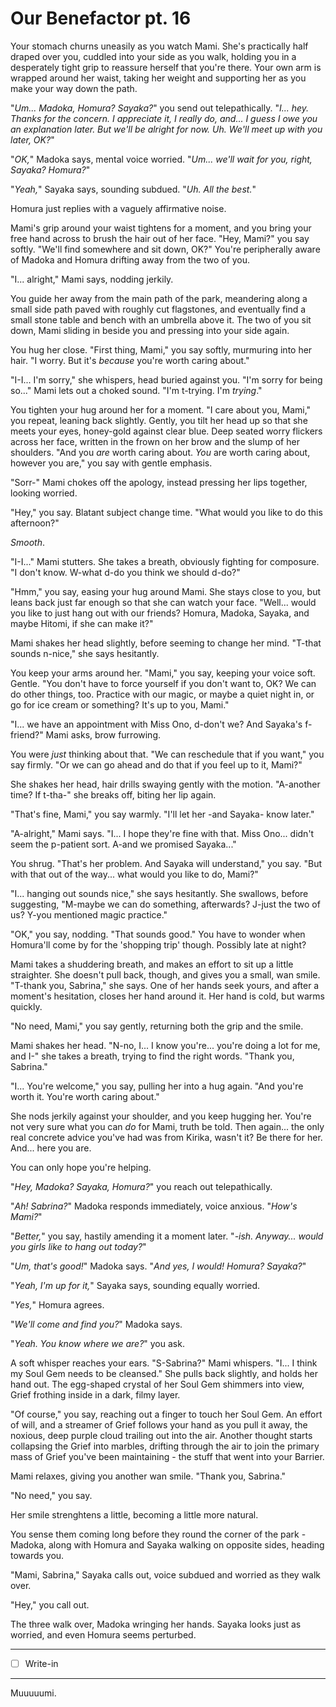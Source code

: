 # Our Benefactor pt. 16

Your stomach churns uneasily as you watch Mami. She's practically half draped over you, cuddled into your side as you walk, holding you in a desperately tight grip to reassure herself that you're there. Your own arm is wrapped around her waist, taking her weight and supporting her as you make your way down the path.

"*Um... Madoka, Homura? Sayaka?*" you send out telepathically. "*I... hey. Thanks for the concern. I appreciate it, I really do, and... I guess I owe you an explanation later. But we'll be alright for now. Uh. We'll meet up with you later, OK?*"

"*OK,*" Madoka says, mental voice worried. "*Um... we'll wait for you, right, Sayaka? Homura?*"

"*Yeah,*" Sayaka says, sounding subdued. "*Uh. All the best.*"

Homura just replies with a vaguely affirmative noise.

Mami's grip around your waist tightens for a moment, and you bring your free hand across to brush the hair out of her face. "Hey, Mami?" you say softly. "We'll find somewhere and sit down, OK?" You're peripherally aware of Madoka and Homura drifting away from the two of you.

"I... alright," Mami says, nodding jerkily.

You guide her away from the main path of the park, meandering along a small side path paved with roughly cut flagstones, and eventually find a small stone table and bench with an umbrella above it. The two of you sit down, Mami sliding in beside you and pressing into your side again.

You hug her close. "First thing, Mami," you say softly, murmuring into her hair. "I worry. But it's *because* you're worth caring about."

"I-I... I'm sorry," she whispers, head buried against you. "I'm sorry for being so..." Mami lets out a choked sound. "I'm t-trying. I'm *trying*."

You tighten your hug around her for a moment. "I care about you, Mami," you repeat, leaning back slightly. Gently, you tilt her head up so that she meets your eyes, honey-gold against clear blue. Deep seated worry flickers across her face, written in the frown on her brow and the slump of her shoulders. "And you *are* worth caring about. *You* are worth caring about, however you are," you say with gentle emphasis.

"Sorr-" Mami chokes off the apology, instead pressing her lips together, looking worried.

"Hey," you say. Blatant subject change time. "What would you like to do this afternoon?"

*Smooth*.

"I-I..." Mami stutters. She takes a breath, obviously fighting for composure. "I don't know. W-what d-do you think we should d-do?"

"Hmm," you say, easing your hug around Mami. She stays close to you, but leans back just far enough so that she can watch your face. "Well... would you like to just hang out with our friends? Homura, Madoka, Sayaka, and maybe Hitomi, if she can make it?"

Mami shakes her head slightly, before seeming to change her mind. "T-that sounds n-nice," she says hesitantly.

You keep your arms around her. "Mami," you say, keeping your voice soft. Gentle. "You don't have to force yourself if you don't want to, OK? We can do other things, too. Practice with our magic, or maybe a quiet night in, or go for ice cream or something? It's up to you, Mami."

"I... we have an appointment with Miss Ono, d-don't we? And Sayaka's f-friend?" Mami asks, brow furrowing.

You were *just* thinking about that. "We can reschedule that if you want," you say firmly. "Or we can go ahead and do that if you feel up to it, Mami?"

She shakes her head, hair drills swaying gently with the motion. "A-another time? If t-tha-" she breaks off, biting her lip again.

"That's fine, Mami," you say warmly. "I'll let her -and Sayaka- know later."

"A-alright," Mami says. "I... I hope they're fine with that. Miss Ono... didn't seem the p-patient sort. A-and we promised Sayaka..."

You shrug. "That's her problem. And Sayaka will understand," you say. "But with that out of the way... what would you like to do, Mami?"

"I... hanging out sounds nice," she says hesitantly. She swallows, before suggesting, "M-maybe we can do something, afterwards? J-just the two of us? Y-you mentioned magic practice."

"OK," you say, nodding. "That sounds good." You have to wonder when Homura'll come by for the 'shopping trip' though. Possibly late at night?

Mami takes a shuddering breath, and makes an effort to sit up a little straighter. She doesn't pull back, though, and gives you a small, wan smile. "T-thank you, Sabrina," she says. One of her hands seek yours, and after a moment's hesitation, closes her hand around it. Her hand is cold, but warms quickly.

"No need, Mami," you say gently, returning both the grip and the smile.

Mami shakes her head. "N-no, I... I know you're... you're doing a lot for me, and I-" she takes a breath, trying to find the right words. "Thank you, Sabrina."

"I... You're welcome," you say, pulling her into a hug again. "And you're worth it. You're worth caring about."

She nods jerkily against your shoulder, and you keep hugging her. You're not very sure what you can *do* for Mami, truth be told. Then again... the only real concrete advice you've had was from Kirika, wasn't it? Be there for her. And... here you are.

You can only hope you're helping.

"*Hey, Madoka? Sayaka, Homura?*" you reach out telepathically.

"*Ah! Sabrina?*" Madoka responds immediately, voice anxious. "*How's Mami?*"

"*Better,*" you say, hastily amending it a moment later. "*-ish. Anyway... would you girls like to hang out today?*"

"*Um, that's good!*" Madoka says. "*And yes, I would! Homura? Sayaka?*"

"*Yeah, I'm up for it,*" Sayaka says, sounding equally worried.

"*Yes,*" Homura agrees.

"*We'll come and find you?*" Madoka says.

"*Yeah. You know where we are?*" you ask.

A soft whisper reaches your ears. "S-Sabrina?" Mami whispers. "I... I think my Soul Gem needs to be cleansed." She pulls back slightly, and holds her hand out. The egg-shaped crystal of her Soul Gem shimmers into view, Grief frothing inside in a dark, filmy layer.

"Of course," you say, reaching out a finger to touch her Soul Gem. An effort of will, and a streamer of Grief follows your hand as you pull it away, the noxious, deep purple cloud trailing out into the air. Another thought starts collapsing the Grief into marbles, drifting through the air to join the primary mass of Grief you've been maintaining - the stuff that went into your Barrier.

Mami relaxes, giving you another wan smile. "Thank you, Sabrina."

"No need," you say.

Her smile strenghtens a little, becoming a little more natural.

You sense them coming long before they round the corner of the park - Madoka, along with Homura and Sayaka walking on opposite sides, heading towards you.

"Mami, Sabrina," Sayaka calls out, voice subdued and worried as they walk over.

"Hey," you call out.

The three walk over, Madoka wringing her hands. Sayaka looks just as worried, and even Homura seems perturbed.

---

- [ ] Write-in

---

Muuuuumi.
